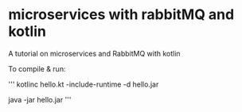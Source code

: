 # microservices with rabbitMQ and kotlin
A tutorial on microservices and RabbitMQ with kotlin

To compile & run:

'''
kotlinc hello.kt -include-runtime -d hello.jar

java -jar hello.jar
'''